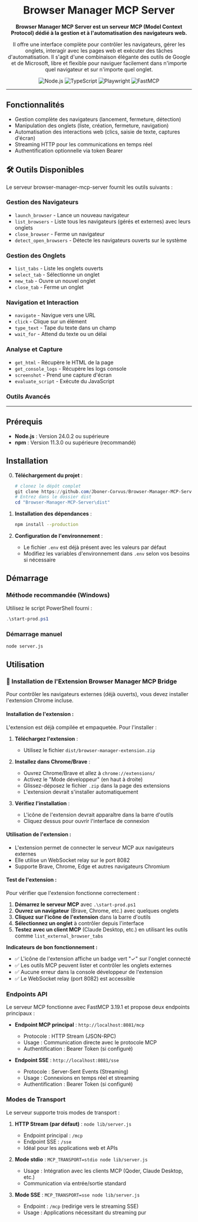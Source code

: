 <div align="center">
  <h1>Browser Manager MCP Server</h1>

  <p><strong>Browser Manager MCP Server est un serveur MCP (Model Context Protocol) dédié à la gestion et à l'automatisation des navigateurs web.</strong></p>
  
  <p>Il offre une interface complète pour contrôler les navigateurs, gérer les onglets, interagir avec les pages web et exécuter des tâches d'automatisation. Il s'agit d'une combinaison élégante des outils de Google et de Microsoft, libre et flexible pour naviguer facilement dans n'importe quel navigateur et sur n'importe quel onglet.</p>

  <p>
    <img src="https://img.shields.io/badge/Node.js-339933?style=for-the-badge&logo=nodedotjs&logoColor=white" alt="Node.js">
    <img src="https://img.shields.io/badge/TypeScript-3178C6?style=for-the-badge&logo=typescript&logoColor=white" alt="TypeScript">
    <img src="https://img.shields.io/badge/Playwright-2EAD33?style=for-the-badge&logo=playwright&logoColor=white" alt="Playwright">
    <img src="https://img.shields.io/badge/FastMCP-FF6B35?style=for-the-badge&logo=fastapi&logoColor=white" alt="FastMCP">
  </p>
</div>

---

## Fonctionnalités

- Gestion complète des navigateurs (lancement, fermeture, détection)
- Manipulation des onglets (liste, création, fermeture, navigation)
- Automatisation des interactions web (clics, saisie de texte, captures d'écran)
- Streaming HTTP pour les communications en temps réel
- Authentification optionnelle via token Bearer

## 🛠️ Outils Disponibles

Le serveur browser-manager-mcp-server fournit les outils suivants :

### Gestion des Navigateurs
- `launch_browser` - Lance un nouveau navigateur
- `list_browsers` - Liste tous les navigateurs (gérés et externes) avec leurs onglets
- `close_browser` - Ferme un navigateur
- `detect_open_browsers` - Détecte les navigateurs ouverts sur le système

### Gestion des Onglets
- `list_tabs` - Liste les onglets ouverts
- `select_tab` - Sélectionne un onglet
- `new_tab` - Ouvre un nouvel onglet
- `close_tab` - Ferme un onglet

### Navigation et Interaction
- `navigate` - Navigue vers une URL
- `click` - Clique sur un élément
- `type_text` - Tape du texte dans un champ
- `wait_for` - Attend du texte ou un délai

### Analyse et Capture
- `get_html` - Récupère le HTML de la page
- `get_console_logs` - Récupère les logs console
- `screenshot` - Prend une capture d'écran
- `evaluate_script` - Exécute du JavaScript

### Outils Avancés

---

## Prérequis

- **Node.js** : Version 24.0.2 ou supérieure
- **npm** : Version 11.3.0 ou supérieure (recommandé)

## Installation

0. **Téléchargement du projet** :

   ```powershell
   # clonez le dépôt complet
   git clone https://github.com/Jboner-Corvus/Browser-Manager-MCP-Server.git
   # Entrez dans le dossier dist
   cd "Browser-Manager-MCP-Server\dist"
   ```

1. **Installation des dépendances** :
   ```bash
   npm install --production
   ```

2. **Configuration de l'environnement** :
   - Le fichier `.env` est déjà présent avec les valeurs par défaut
   - Modifiez les variables d'environnement dans `.env` selon vos besoins si nécessaire


## Démarrage

### Méthode recommandée (Windows)

Utilisez le script PowerShell fourni :

```powershell
.\start-prod.ps1
```

### Démarrage manuel

```bash
node server.js
```

## Utilisation

### 🔌 Installation de l'Extension Browser Manager MCP Bridge

Pour contrôler les navigateurs externes (déjà ouverts), vous devez installer l'extension Chrome incluse.

#### Installation de l'extension :

L'extension est déjà compilée et empaquetée. Pour l'installer :

1. **Téléchargez l'extension** :
   - Utilisez le fichier `dist/browser-manager-extension.zip`

2. **Installez dans Chrome/Brave** :
   - Ouvrez Chrome/Brave et allez à `chrome://extensions/`
   - Activez le "Mode développeur" (en haut à droite)
   - Glissez-déposez le fichier `.zip` dans la page des extensions
   - L'extension devrait s'installer automatiquement

3. **Vérifiez l'installation** :
   - L'icône de l'extension devrait apparaître dans la barre d'outils
   - Cliquez dessus pour ouvrir l'interface de connexion

#### Utilisation de l'extension :

- L'extension permet de connecter le serveur MCP aux navigateurs externes
- Elle utilise un WebSocket relay sur le port 8082
- Supporte Brave, Chrome, Edge et autres navigateurs Chromium

#### Test de l'extension :

Pour vérifier que l'extension fonctionne correctement :

1. **Démarrez le serveur MCP** avec `.\start-prod.ps1`
2. **Ouvrez un navigateur** (Brave, Chrome, etc.) avec quelques onglets
3. **Cliquez sur l'icône de l'extension** dans la barre d'outils
4. **Sélectionnez un onglet** à contrôler depuis l'interface
5. **Testez avec un client MCP** (Claude Desktop, etc.) en utilisant les outils comme `list_external_browser_tabs`

**Indicateurs de bon fonctionnement :**
- ✅ L'icône de l'extension affiche un badge vert "✓" sur l'onglet connecté
- ✅ Les outils MCP peuvent lister et contrôler les onglets externes
- ✅ Aucune erreur dans la console développeur de l'extension
- ✅ Le WebSocket relay (port 8082) est accessible

### Endpoints API

Le serveur MCP fonctionne avec FastMCP 3.19.1 et propose deux endpoints principaux :

- **Endpoint MCP principal** : `http://localhost:8081/mcp`
  - Protocole : HTTP Stream (JSON-RPC)
  - Usage : Communication directe avec le protocole MCP
  - Authentification : Bearer Token (si configuré)

- **Endpoint SSE** : `http://localhost:8081/sse`
  - Protocole : Server-Sent Events (Streaming)
  - Usage : Connexions en temps réel et streaming
  - Authentification : Bearer Token (si configuré)

### Modes de Transport

Le serveur supporte trois modes de transport :

1. **HTTP Stream (par défaut)** : `node lib/server.js`
   - Endpoint principal : `/mcp`
   - Endpoint SSE : `/sse`
   - Idéal pour les applications web et APIs

2. **Mode stdio** : `MCP_TRANSPORT=stdio node lib/server.js`
   - Usage : Intégration avec les clients MCP (Qoder, Claude Desktop, etc.)
   - Communication via entrée/sortie standard

3. **Mode SSE** : `MCP_TRANSPORT=sse node lib/server.js`
   - Endpoint : `/mcp` (redirige vers le streaming SSE)
   - Usage : Applications nécessitant du streaming pur
